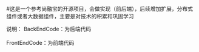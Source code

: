 #这是一个参考尚融宝的开源项目，会做实现（前后端），后续增加扩展，分布式组件或者大数据组件，主要是对技术的积累和巩固学习

说明：
            BackEndCode：为后端代码 <br>     
            FrontEndCode：为前端代码
